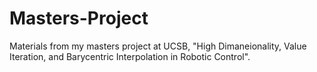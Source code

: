 # Masters-Project
Materials from my masters project at UCSB, "High Dimaneionality, Value Iteration, and Barycentric Interpolation in Robotic Control". 
